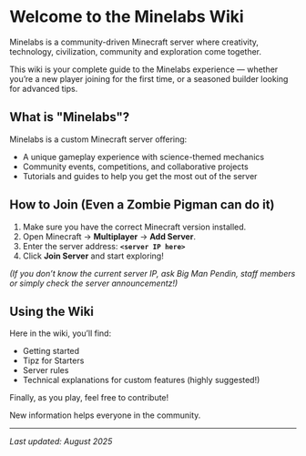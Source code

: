 # Welcome to the Minelabs Wiki

Minelabs is a community-driven Minecraft server where creativity, technology, civilization, community and exploration come together. 

This wiki is your complete guide to the Minelabs experience — whether you’re a new player joining for the first time, or a seasoned builder looking for advanced tips.

## What is "Minelabs"?
Minelabs is a custom Minecraft server offering:
- A unique gameplay experience with science-themed mechanics
- Community events, competitions, and collaborative projects
- Tutorials and guides to help you get the most out of the server

## How to Join (Even a Zombie Pigman can do it)
1. Make sure you have the correct Minecraft version installed.  
2. Open Minecraft → **Multiplayer** → **Add Server**.  
3. Enter the server address: **`<server IP here>`**  
4. Click **Join Server** and start exploring!

*(If you don’t know the current server IP, ask Big Man Pendin, staff members or simply check the server announcementz!)*

## Using the Wiki
Here in the wiki, you’ll find:
- Getting started
- Tipz for Starters
- Server rules
- Technical explanations for custom features (highly suggested!)

Finally, as you play, feel free to contribute! 

New information helps everyone in the community.

---

*Last updated: August 2025*
